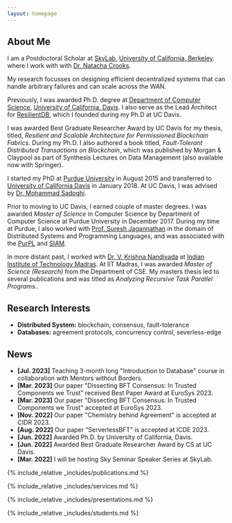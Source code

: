 ```yaml
---
layout: homepage
---
```


## About Me

I am a Postdoctoral Scholar at 
<a href="https://sky.cs.berkeley.edu/">SkyLab</a>, 
<a href="https://www.berkeley.edu/">University of California, Berkeley</a>.
where I work with with <a href="https://nacrooks.github.io/">Dr. Natacha Crooks</a>. 
<br>

My research focusses on designing efficient decentralized systems that can handle arbitrary failures 
and can scale across the WAN.
<br>

Previously, I was awarded Ph.D. degree at 
<a href="http://www.cs.ucdavis.edu/">Department of Computer Science</a>, 
<a href="https://www.ucdavis.edu/">University of California, Davis</a>. 
I also serve as the Lead Architect for <a href="https://resilientdb.com/">ResilientDB</a>, which I founded 
during my Ph.D at UC Davis.
<br>

I was awarded Best Graduate Researcher Award by UC Davis for my thesis, titled, 
<i>Resilient and Scalable Architecture for Permissioned Blockchain Fabrics</i>. 
During my Ph.D. I also authored a book titled, 
<i>Fault-Tolerant Distributed Transactions on Blockchain</i>, which was published by Morgan & Claypool as part of Synthesis Lectures on Data Management 
(also available now with Springer).
<br>

I started my PhD at <a href="https://www.purdue.edu/">Purdue University</a> 
in August 2015 and transferred to <a href="https://www.ucdavis.edu/">University of California Davis</a> 
in January 2018. At UC Davis, I was advised by
<a href="https://msadoghi.github.io/">Dr. Mohammad Sadoghi</a>. 

Prior to moving to UC Davis, I earned couple of master degrees.
I was awarded <i>Master of Science</i> in Computer Science by 
Department of Computer Science at Purdue University in December 2017.
During my time at Purdue, I also worked with <a href="https://www.cs.purdue.edu/homes/suresh/">Prof. 
Suresh Jagannathan</a> in the domain of Distributed Systems and Programming Languages, and was
associated with the <a href="http://purduepl.github.io/">PurPL</a> and <a href="https://www.siam.org/students/chapters/current/purdue.php">SIAM</a>.


In more distant past, I worked with <a href="http://www.cse.iitm.ac.in/~krishna/">Dr. V. Krishna Nandivada</a> 
at <a href="https://www.iitm.ac.in/">Indian Institute of Technology Madras</a>.
At IIT Madras, I was awarded <i>Master of Science (Research)</i> from the Department of CSE.
My masters thesis led to several publications and was titled as 
<i>Analyzing Recursive Task Parallel Programs.</i>.



## Research Interests

- **Distributed System:** blockchain, consensus, fault-tolerance
- **Databases:** agreement protocols, concurrency control, severless-edge

## News

- **[Jul. 2023]** Teaching 3-month long "Introduction to Database" course in collaboration with Mentors without Borders.
- **[Mar. 2023]** Our paper "Dissecting BFT Consensus: In Trusted Components we Trust" received Best Paper Award at EuroSys 2023.
- **[Mar. 2023]** Our paper "Dissecting BFT Consensus: In Trusted Components we Trust" accepted at EuroSys 2023.
- **[Nov. 2022]** Our paper "Chemistry behind Agreement" is accepted at CIDR 2023.
- **[Aug. 2022]** Our paper "ServerlessBFT" is accepted at ICDE 2023.
- **[Jun. 2022]** Awarded Ph.D. by University of California, Davis.
- **[Jun. 2022]** Awarded Best Graduate Researcher Award by CS at UC Davis.
- **[Mar. 2022]** I will be hosting Sky Seminar Speaker Series at SkyLab.

{% include_relative _includes/publications.md %}

{% include_relative _includes/services.md %}

{% include_relative _includes/presentations.md %}

{% include_relative _includes/students.md %}
